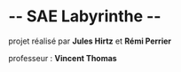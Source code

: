 #   -- SAE Labyrinthe --

projet réalisé par **Jules Hirtz** et **Rémi Perrier**

professeur : **Vincent Thomas**


